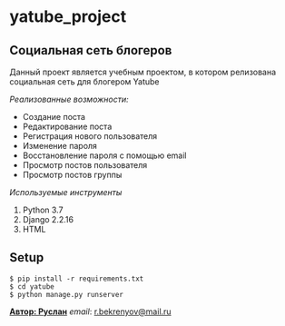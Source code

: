 # yatube_project
## **Социальная сеть блогеров**

Данный проект является учебным проектом, в котором релизована социальная сеть для блогером Yatube

_Реализованные возможности:_

+ Создание поста
+ Редактирование поста
+ Регистрация нового пользователя
+ Изменение пароля
+ Восстановление пароля с помощью email
+ Просмотр постов пользователя
+ Просмотр постов группы

_Используемые инструменты_

1. Python 3.7
2. Django 2.2.16
3. HTML

## Setup
```
$ pip install -r requirements.txt
$ cd yatube
$ python manage.py runserver
```
[__Автор: Руслан__](https://github.com/RBekr)
_email_: r.bekrenyov@mail.ru